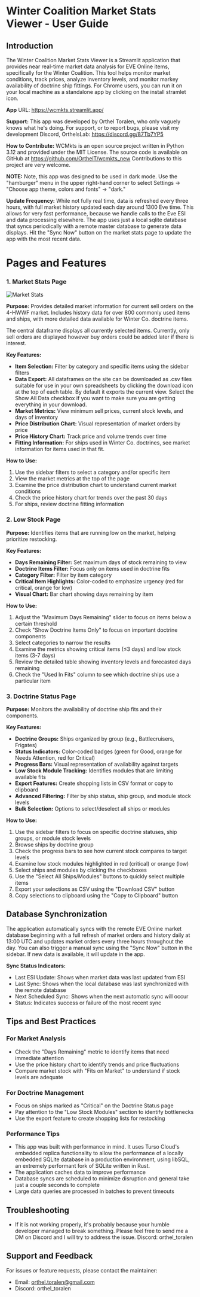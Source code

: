 # Winter Coalition Market Stats Viewer - User Guide

## Introduction
The Winter Coalition Market Stats Viewer is a Streamlit application that provides near real-time market data analysis for EVE Online items, specifically for the Winter Coalition. This tool helps monitor market conditions, track prices, analyze inventory levels, and monitor markey availability of doctrine ship fittings. For Chrome users, you can run it on your local machine as a standalone app by clicking on the install stramlet icon. 

**App** URL: https://wcmkts.streamlit.app/

**Support:** This app was developed by Orthel Toralen, who only vaguely knows what he's doing. For support, or to report bugs, please visit my development Discord, OrthelsLab: https://discord.gg/87Tb7YP5 

**How to Contribute:** WCMkts is an open source project written in Python 3.12 and provided under the MIT License. The source code is available on GitHub at https://github.com/OrthelT/wcmkts_new Contributions to this project are very welcome. 

**NOTE:** Note, this app was designed to be used in dark mode. Use the "hamburger" menu in the upper right-hand corner to select Settings -> "Choose app theme, colors and fonts" -> "dark."

**Update Frequency:** While not fully real time, data is refreshed every three hours, with full market history updated each day around 1300 Eve time. This allows for very fast performance, because we handle calls to the Eve ESI and data processing elsewhere. The app uses just a local sqlite database that syncs periodically with a remote master database to generate data displays. Hit the "Sync Now" button on the market stats page to update the app with the most recent data.  

# Pages and Features

### 1. Market Stats Page
![Market Stats](images/wclogo.png)

**Purpose:** Provides detailed market information for current sell orders on the 4-HWWF market. Includes history data for over 800 commonly used items and ships, with more detailed data available for Winter Co. doctrine items.

The central dataframe displays all currently selected items. Currently, only sell orders are displayed however buy orders could be added later if there is interest.

**Key Features:**
- **Item Selection:** Filter by category and specific items using the sidebar filters
- **Data Export:** All dataframes on the site can be downloaded as .csv files suitable for use in your own spreadsheets by clicking the download icon at the top of each table. By default it exports the current view. Select the Show All Data checkbox if you want to make sure you are getting everything in your download. 
- **Market Metrics:** View minimum sell prices, current stock levels, and days of inventory
- **Price Distribution Chart:** Visual representation of market orders by price
- **Price History Chart:** Track price and volume trends over time
- **Fitting Information:** For ships used in Winter Co. doctrines, see market information for items used in that fit. 

**How to Use:**
1. Use the sidebar filters to select a category and/or specific item
2. View the market metrics at the top of the page
3. Examine the price distribution chart to understand current market conditions
4. Check the price history chart for trends over the past 30 days
5. For ships, review doctrine fitting information

### 2. Low Stock Page
**Purpose:** Identifies items that are running low on the market, helping prioritize restocking.

**Key Features:**
- **Days Remaining Filter:** Set maximum days of stock remaining to view
- **Doctrine Items Filter:** Focus only on items used in doctrine fits
- **Category Filter:** Filter by item category
- **Critical Item Highlights:** Color-coded to emphasize urgency (red for critical, orange for low)
- **Visual Chart:** Bar chart showing days remaining by item

**How to Use:**
1. Adjust the "Maximum Days Remaining" slider to focus on items below a certain threshold
2. Check "Show Doctrine Items Only" to focus on important doctrine components
3. Select categories to narrow the results
4. Examine the metrics showing critical items (≤3 days) and low stock items (3-7 days)
5. Review the detailed table showing inventory levels and forecasted days remaining
6. Check the "Used In Fits" column to see which doctrine ships use a particular item

### 3. Doctrine Status Page
**Purpose:** Monitors the availability of doctrine ship fits and their components.

**Key Features:**
- **Doctrine Groups:** Ships organized by group (e.g., Battlecruisers, Frigates)
- **Status Indicators:** Color-coded badges (green for Good, orange for Needs Attention, red for Critical)
- **Progress Bars:** Visual representation of availability against targets
- **Low Stock Module Tracking:** Identifies modules that are limiting available fits
- **Export Features:** Create shopping lists in CSV format or copy to clipboard
- **Advanced Filtering:** Filter by ship status, ship group, and module stock levels
- **Bulk Selection:** Options to select/deselect all ships or modules

**How to Use:**
1. Use the sidebar filters to focus on specific doctrine statuses, ship groups, or module stock levels
2. Browse ships by doctrine group
3. Check the progress bars to see how current stock compares to target levels
4. Examine low stock modules highlighted in red (critical) or orange (low)
5. Select ships and modules by clicking the checkboxes
6. Use the "Select All Ships/Modules" buttons to quickly select multiple items
7. Export your selections as CSV using the "Download CSV" button
8. Copy selections to clipboard using the "Copy to Clipboard" button

## Database Synchronization

The application automatically syncs with the remote EVE Online market database beginning with a full refresh of market orders and history daily at 13:00 UTC and updates market orders every three hours throughout the day. You can also trigger a manual sync using the "Sync Now" button in the sidebar. If new data is available, it will update in the app. 

**Sync Status Indicators:**
- Last ESI Update: Shows when market data was last updated from ESI
- Last Sync: Shows when the local database was last synchronized with the remote database
- Next Scheduled Sync: Shows when the next automatic sync will occur
- Status: Indicates success or failure of the most recent sync

## Tips and Best Practices

### For Market Analysis
- Check the "Days Remaining" metric to identify items that need immediate attention
- Use the price history chart to identify trends and price fluctuations
- Compare market stock with "Fits on Market" to understand if stock levels are adequate

### For Doctrine Management
- Focus on ships marked as "Critical" on the Doctrine Status page
- Pay attention to the "Low Stock Modules" section to identify bottlenecks
- Use the export feature to create shopping lists for restocking

### Performance Tips
- This app was built with performance in mind. It uses Turso Cloud's embedded replica functionality to allow the performance of a locally embedded SQLite database in a production environment, using libSQL, an extremely performant fork of SQLite written in Rust. 
- The application caches data to improve performance
- Database syncs are scheduled to minimize disruption and general take just a couple seconds to complete
- Large data queries are processed in batches to prevent timeouts

## Troubleshooting

- If it is not working properly, it's probably because your humble developer managed to break something. Please feel free to send me a DM on Discord and I will try to address the issue. Discord: orthel_toralen

## Support and Feedback

For issues or feature requests, please contact the maintainer:
- Email: orthel.toralen@gmail.com
- Discord: orthel_toralen
